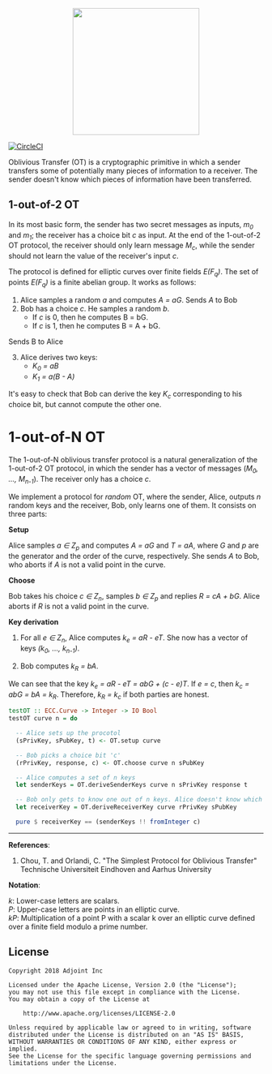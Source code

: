 <p align="center">
  <a href="http://www.adjoint.io"><img src="https://www.adjoint.io/assets/logos/logo-small.png" width="250"/></a>
</p>

[![CircleCI](https://circleci.com/gh/adjoint-io/oblivious-transfer.svg?style=svg)](https://circleci.com/gh/adjoint-io/oblivious-transfer)

Oblivious Transfer (OT) is a cryptographic primitive in which a sender transfers some of potentially many pieces of information to a receiver.
The sender doesn't know which pieces of information have been transferred.

1-out-of-2 OT
-------------

In its most basic form, the sender has two secret messages as inputs, _m<sub>0</sub>_ and _m<sub>1</sub>_; the receiver has a choice bit _c_ as input.
At the end of the 1-out-of-2 OT protocol, the receiver should only learn message _M<sub>c</sub>_, while the sender should not
learn the value of the receiver's input _c_.

The protocol is defined for elliptic curves over finite fields _E(F<sub>q</sub>)_. The set of points _E(F<sub>q</sub>)_ is a finite abelian group.
It works as follows:

1. Alice samples a random _a_ and computes _A = aG_. Sends _A_ to Bob
2. Bob has a choice _c_. He samples a random _b_.
    - If _c_ is 0, then he computes B = bG.
    - If _c_ is 1, then he computes B = A + bG.

  Sends B to Alice

3. Alice derives two keys:
    - _K<sub>0</sub> = aB_
    - _K<sub>1</sub> = a(B - A)_

  It's easy to check that Bob can derive the key _K<sub>c</sub>_ corresponding to his choice bit, but cannot compute the other one.

1-out-of-N OT
=============

The 1-out-of-N oblivious transfer protocol is a natural generalization of the 1-out-of-2 OT protocol,
in which the sender has a vector of messages (_M<sub>0</sub>, ..., M<sub>n-1</sub>_). The receiver only has a choice _c_.

We implement a protocol for *random* OT, where the sender, Alice, outputs _n_ random keys and the receiver, Bob, only learns one of them.
It consists on three parts:

**Setup**

Alice samples _a ∈ Z<sub>p</sub>_ and computes _A = aG_ and _T = aA_, where _G_ and _p_ are the generator and the order of the curve, respectively.
She sends _A_ to Bob, who aborts if _A_ is not a valid point in the curve.

**Choose**

Bob takes his choice _c ∈ Z<sub>n</sub>_, samples _b ∈ Z<sub>p</sub>_ and replies _R = cA + bG_. Alice aborts if _R_ is not a valid point in the curve.

**Key derivation**

1. For all _e ∈ Z<sub>n</sub>_, Alice computes _k<sub>e</sub> = aR - eT_. She now has a vector of keys _(k<sub>0</sub>, ..., k<sub>n-1</sub>)_.

2. Bob computes _k<sub>R</sub> = bA_.

We can see that the key _k<sub>e</sub> = aR - eT = abG + (c - e)T_. If _e = c_, then _k<sub>c</sub> = abG = bA = k<sub>R</sub>_.
Therefore, _k<sub>R</sub> = k<sub>c</sub>_ if both parties are honest.

```haskell
testOT :: ECC.Curve -> Integer -> IO Bool
testOT curve n = do

  -- Alice sets up the procotol
  (sPrivKey, sPubKey, t) <- OT.setup curve

  -- Bob picks a choice bit 'c'
  (rPrivKey, response, c) <- OT.choose curve n sPubKey

  -- Alice computes a set of n keys
  let senderKeys = OT.deriveSenderKeys curve n sPrivKey response t

  -- Bob only gets to know one out of n keys. Alice doesn't know which one
  let receiverKey = OT.deriveReceiverKey curve rPrivKey sPubKey

  pure $ receiverKey == (senderKeys !! fromInteger c)
```

------------

**References**:

1.  Chou, T. and Orlandi, C. "The Simplest Protocol for Oblivious Transfer" Technische Universiteit Eindhoven and Aarhus University


**Notation**:

_k_: Lower-case letters are scalars. <br />
_P_: Upper-case letters are points in an elliptic curve. <br />
_kP_: Multiplication of a point P with a scalar k over an elliptic curve defined over a finite field modulo a prime number.

License
-------

```
Copyright 2018 Adjoint Inc

Licensed under the Apache License, Version 2.0 (the "License");
you may not use this file except in compliance with the License.
You may obtain a copy of the License at

    http://www.apache.org/licenses/LICENSE-2.0

Unless required by applicable law or agreed to in writing, software
distributed under the License is distributed on an "AS IS" BASIS,
WITHOUT WARRANTIES OR CONDITIONS OF ANY KIND, either express or implied.
See the License for the specific language governing permissions and
limitations under the License.
```
